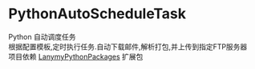 # PythonAutoScheduleTask
Python 自动调度任务
<br>
根据配置模板,定时执行任务.自动下载邮件,解析打包,并上传到指定FTP服务器
<br>
项目依赖 [LanymyPythonPackages](https://github.com/lanymy/LanymyPythonPackages) 扩展包 
